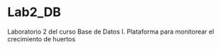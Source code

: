 # Lab2_DB
Laboratorio 2 del curso Base de Datos I. Plataforma para monitorear el crecimiento de huertos
